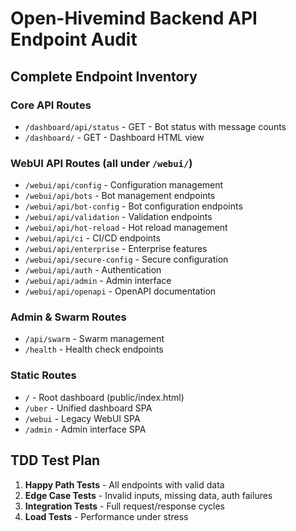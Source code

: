 # Open-Hivemind Backend API Endpoint Audit

## Complete Endpoint Inventory

### Core API Routes
- `/dashboard/api/status` - GET - Bot status with message counts
- `/dashboard/` - GET - Dashboard HTML view

### WebUI API Routes (all under `/webui/`)
- `/webui/api/config` - Configuration management
- `/webui/api/bots` - Bot management endpoints  
- `/webui/api/bot-config` - Bot configuration endpoints
- `/webui/api/validation` - Validation endpoints
- `/webui/api/hot-reload` - Hot reload management
- `/webui/api/ci` - CI/CD endpoints
- `/webui/api/enterprise` - Enterprise features
- `/webui/api/secure-config` - Secure configuration
- `/webui/api/auth` - Authentication
- `/webui/api/admin` - Admin interface
- `/webui/api/openapi` - OpenAPI documentation

### Admin & Swarm Routes
- `/api/swarm` - Swarm management
- `/health` - Health check endpoints

### Static Routes
- `/` - Root dashboard (public/index.html)
- `/uber` - Unified dashboard SPA
- `/webui` - Legacy WebUI SPA  
- `/admin` - Admin interface SPA

## TDD Test Plan
1. **Happy Path Tests** - All endpoints with valid data
2. **Edge Case Tests** - Invalid inputs, missing data, auth failures
3. **Integration Tests** - Full request/response cycles
4. **Load Tests** - Performance under stress